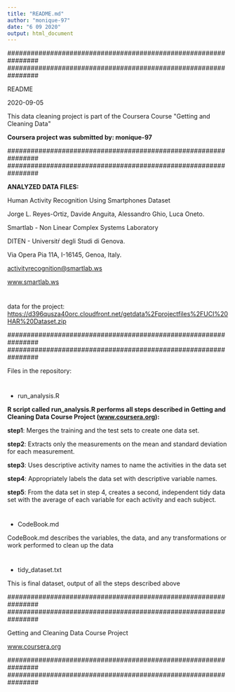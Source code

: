 ```yaml
---
title: "README.md"
author: "monique-97"
date: "6 09 2020"
output: html_document
---
```


################################################################
################################################################

README

2020-09-05

This data cleaning project is part of the Coursera Course "Getting and Cleaning Data"

**Coursera project was submitted by: monique-97**

################################################################
################################################################

**ANALYZED DATA FILES:**

Human Activity Recognition Using Smartphones Dataset

Jorge L. Reyes-Ortiz, Davide Anguita, Alessandro Ghio, Luca Oneto.

Smartlab - Non Linear Complex Systems Laboratory

DITEN - Universitŕ degli Studi di Genova.

Via Opera Pia 11A, I-16145, Genoa, Italy.

activityrecognition@smartlab.ws

www.smartlab.ws

#

data for the project: https://d396qusza40orc.cloudfront.net/getdata%2Fprojectfiles%2FUCI%20HAR%20Dataset.zip

################################################################
################################################################

Files in the repository:

#

- run_analysis.R 

**R script called run_analysis.R performs all steps described in Getting and Cleaning Data Course Project (www.coursera.org):**

**step1**: Merges the training and the test sets to create one data set.

**step2**: Extracts only the measurements on the mean and standard deviation for each measurement.

**step3**: Uses descriptive activity names to name the activities in the data set

**step4**: Appropriately labels the data set with descriptive variable names.

**step5**: From the data set in step 4, creates a second, independent tidy data set with the average of each variable for each activity and each subject.

#

- CodeBook.md

CodeBook.md describes the variables, the data, and any transformations or work performed to clean up the data

#

- tidy_dataset.txt

This is final dataset, output of all the steps described above


################################################################
################################################################

Getting and Cleaning Data Course Project

www.coursera.org

################################################################
################################################################
